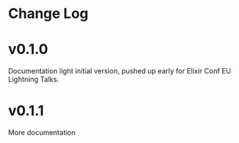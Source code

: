# Change Log

# v0.1.0

Documentation light initial version, pushed up early for Elixir Conf EU Lightning Talks.

# v0.1.1

More documentation 